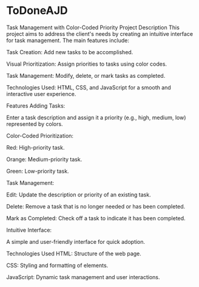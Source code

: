# ToDoneAJD
Task Management with Color-Coded Priority
Project Description
This project aims to address the client's needs by creating an intuitive interface for task management. The main features include:

Task Creation: Add new tasks to be accomplished.

Visual Prioritization: Assign priorities to tasks using color codes.

Task Management: Modify, delete, or mark tasks as completed.

Technologies Used: HTML, CSS, and JavaScript for a smooth and interactive user experience.

Features
Adding Tasks:

Enter a task description and assign it a priority (e.g., high, medium, low) represented by colors.

Color-Coded Prioritization:

Red: High-priority task.

Orange: Medium-priority task.

Green: Low-priority task.

Task Management:

Edit: Update the description or priority of an existing task.

Delete: Remove a task that is no longer needed or has been completed.

Mark as Completed: Check off a task to indicate it has been completed.

Intuitive Interface:

A simple and user-friendly interface for quick adoption.

Technologies Used
HTML: Structure of the web page.

CSS: Styling and formatting of elements.

JavaScript: Dynamic task management and user interactions.
